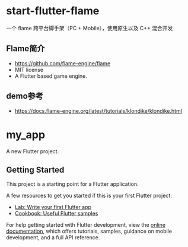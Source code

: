 # start-flutter-flame
一个 flame 跨平台脚手架（PC + Mobile），使用原生以及 C++ 混合开发

## Flame简介
- https://github.com/flame-engine/flame
- MIT license
- A Flutter based game engine.

## demo参考
- https://docs.flame-engine.org/latest/tutorials/klondike/klondike.html



# my_app

A new Flutter project.

## Getting Started

This project is a starting point for a Flutter application.

A few resources to get you started if this is your first Flutter project:

- [Lab: Write your first Flutter app](https://docs.flutter.dev/get-started/codelab)
- [Cookbook: Useful Flutter samples](https://docs.flutter.dev/cookbook)

For help getting started with Flutter development, view the
[online documentation](https://docs.flutter.dev/), which offers tutorials,
samples, guidance on mobile development, and a full API reference.
